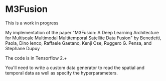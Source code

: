 # M3Fusion
This is a work in progress 

My implementation of the paper "M3Fusion: A Deep Learning Architecture for Multiscale Multimodal Multitemporal Satellite Data Fusion" by Benedetti, Paola, Dino Ienco, Raffaele Gaetano, Kenji Ose, Ruggero G. Pensa, and Stephane Dupuy

The code is in Tensorflow 2.+

You'll need to write a custom data generator to read the spatial and temporal data as well as specify the hyperparameters. 
